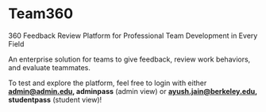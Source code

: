 # Team360
360 Feedback Review Platform for Professional Team Development in Every Field

An enterprise solution for teams to give feedback, review work behaviors, and evaluate teammates.

To test and explore the platform, feel free to login with either **admin@admin.edu, adminpass** (admin view) or **ayush.jain@berkeley.edu, studentpass** (student view)!
